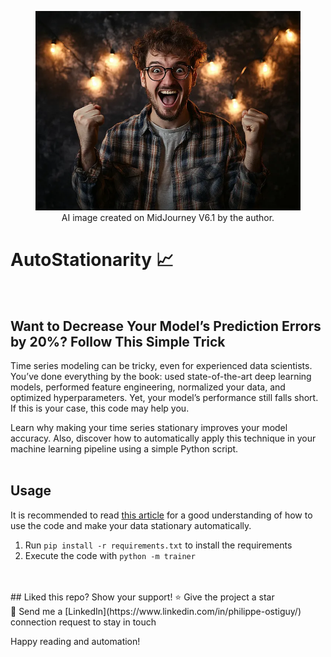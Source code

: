 <figure>
  <img src="./happy_solution.png" alt="Description of the image">
  <figcaption style="text-align: center;">AI image created on MidJourney V6.1 by the author.
</figcaption>
</figure>

# AutoStationarity 📈 <br>
<br>

## Want to Decrease Your Model’s Prediction Errors by 20%? Follow This Simple Trick

Time series modeling can be tricky, even for experienced data scientists. 
You’ve done everything by the book: used state-of-the-art deep learning models, 
performed feature engineering, normalized your data, and optimized 
hyperparameters. Yet, your model’s performance still falls short. If this is 
your case, this code may help you.

Learn why making your time series stationary improves your model accuracy. Also, 
discover how to automatically apply this technique in your machine learning 
pipeline using a simple Python script.
<br>
<br>
## Usage

It is recommended to read [this article](https://levelup.gitconnected.com/want-to-decrease-your-models-prediction-errors-by-20-follow-this-simple-trick-97354102098e) 
for a good understanding of how to use the code and make your data stationary 
automatically.

1. Run `pip install -r requirements.txt` to install the requirements
2. Execute the code with `python -m trainer`
<br>
<br>
## Liked this repo? Show your support!
⭐ Give the project a star <br>
🤝 Send me a [LinkedIn](https://www.linkedin.com/in/philippe-ostiguy/) connection request to stay in touch

Happy reading and automation!
